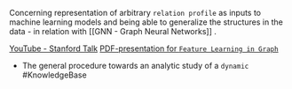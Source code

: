 Concerning representation of arbitrary `relation profile` as inputs to machine learning models and being able to generalize the structures in the data - in relation with [[GNN - Graph Neural Networks]] . 

[YouTube - Stanford Talk](https://www.youtube.com/watch?v=YrhBZUtgG4E) 
[PDF-presentation for `Feature Learning in Graph`](http://snap.stanford.edu/class/cs224w-2018/handouts/09-node2vec.pdf)

* The general procedure towards an analytic study of a `dynamic` #KnowledgeBase 
